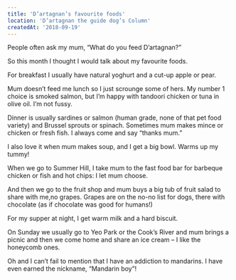 ```yaml
---
title: 'D’artagnan’s favourite foods'
location: 'D’artagnan the guide dog’s Column'
createdAt: '2018-09-19'
---
```

People often ask my mum, “What do you feed D’artagnan?”

So this month I thought I would talk about my favourite foods.

For breakfast I usually have natural yoghurt and a cut-up apple or pear.

Mum doesn’t feed me lunch so I just scrounge some of hers. My number 1 choice is smoked salmon, but I’m happy with tandoori chicken or tuna in olive oil. I’m not fussy.

Dinner is usually sardines or salmon (human grade, none of that pet food variety) and Brussel sprouts or spinach. Sometimes mum makes mince or chicken or fresh fish. I always come and say “thanks mum.”

I also love it when mum makes soup, and I get a big bowl. Warms up my tummy!

When we go to Summer Hill, I take mum to the fast food bar for barbeque chicken or fish and hot chips: I let mum choose.

And then we go to the fruit shop and mum buys a big tub of fruit salad to share with me,no grapes. Grapes are on the no-no list for dogs, there with chocolate (as if chocolate was good for humans!)

For my supper at night, I get warm milk and a hard biscuit.

On Sunday we usually go to Yeo Park or the Cook’s River and mum brings a picnic and then we come home and share an ice cream – I like the honeycomb ones.

Oh and I can’t fail to mention that I have an addiction to mandarins. I have even earned the nickname, “Mandarin boy”!
